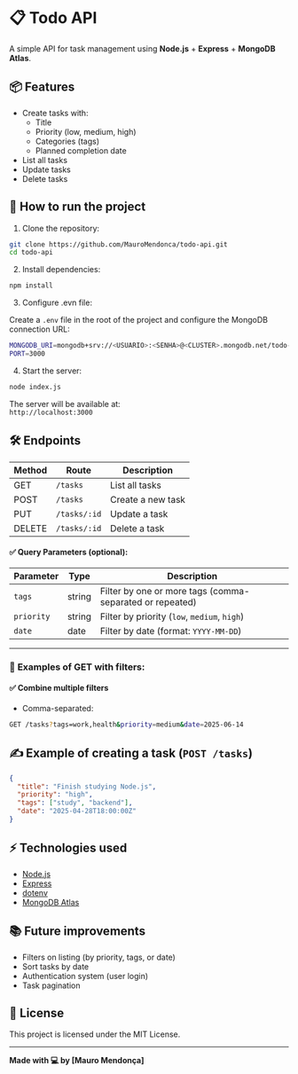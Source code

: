 
# 📋 Todo API

A simple API for task management using **Node.js** + **Express** + **MongoDB Atlas**.

## 📦 Features

- Create tasks with:
  - Title
  - Priority (low, medium, high)
  - Categories (tags)
  - Planned completion date
- List all tasks
- Update tasks
- Delete tasks

## 🚀 How to run the project

1. Clone the repository:

```bash
git clone https://github.com/MauroMendonca/todo-api.git
cd todo-api
```

2. Install dependencies:

```bash
npm install
```

3. Configure .evn file:

Create a `.env` file in the root of the project and configure the MongoDB connection URL:

```bash
MONGODB_URI=mongodb+srv://<USUARIO>:<SENHA>@<CLUSTER>.mongodb.net/todo-db?retryWrites=true&w=majority
PORT=3000
```


4. Start the server:

```bash
node index.js
```

The server will be available at:  
`http://localhost:3000`

## 🛠️ Endpoints

| Method | Route          | Description |
|--------|----------------|-------------|
| GET    | `/tasks`        | List all tasks |
| POST   | `/tasks`        | Create a new task |
| PUT    | `/tasks/:id`    | Update a task |
| DELETE | `/tasks/:id`    | Delete a task |

#### ✅ Query Parameters (optional):
| Parameter | Type   | Description                                |
|------------|--------|--------------------------------------------|
| `tags`     | string | Filter by one or more tags (comma-separated or repeated) |
| `priority` | string | Filter by priority (`low`, `medium`, `high`) |
| `date`     | date   | Filter by date (format: `YYYY-MM-DD`)     |

---

### 🔧 **Examples of GET with filters:**

#### ✅ Combine multiple filters
- Comma-separated:
```bash
GET /tasks?tags=work,health&priority=medium&date=2025-06-14
```

## ✍️  Example of creating a task (`POST /tasks`)

```json
{
  "title": "Finish studying Node.js",
  "priority": "high",
  "tags": ["study", "backend"],
  "date": "2025-04-28T18:00:00Z"
}
```

## ⚡ Technologies used

- [Node.js](https://nodejs.org/)
- [Express](https://expressjs.com/)
- [dotenv](https://npmjs.com/package/dotenv)
- [MongoDB Atlas](https://mongodb.com/)

## 📚 Future improvements

- Filters on listing (by priority, tags, or date)
- Sort tasks by date
- Authentication system (user login)
- Task pagination

## 📝 License

This project is licensed under the MIT License.

---

**Made with 💻 by [Mauro Mendonça]**
